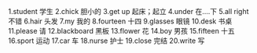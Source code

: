 1.student  学生
2.chick  胆小的
3.get  up 起床；起立
4.under  在....下
5.all right  不错
6.hair  头发
7.my  我的
8.fourteen  十四
9.glasses 眼镜
10.desk  书桌
11.please  请
12.blackboard  黑板
13.flower  花
14.boy  男孩
15.fifteen 十五
16.sport  运动
17.car  车
18.nurse  护士
19.close  完结
20.write  写